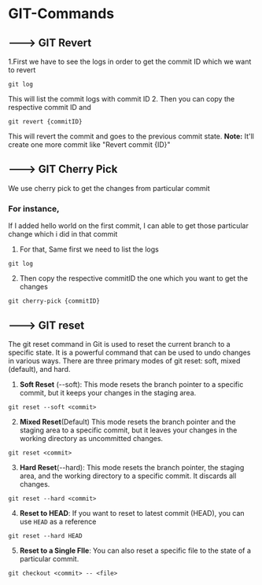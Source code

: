 # GIT-Commands
## ---> GIT Revert
1.First we have to see the logs in order to get the commit ID which we want to revert
```
git log
```
This will list the commit logs with commit ID
2. Then you can copy the respective commit ID and
```
git revert {commitID}
```
This will revert the commit and goes to the previous commit state.
**Note:** It'll create one more commit like "Revert commit {ID}"

## ---> GIT Cherry Pick
We use cherry pick to get the changes from particular commit
### For instance,
If I added hello world on the first commit, I can able to get those particular change which i did in that commit
1. For that, Same first we need to list the logs
```
git log
```
2. Then copy the respective commitID the one which you want to get the changes
```
git cherry-pick {commitID}
``` 
## ---> GIT reset

The git reset command in Git is used to reset the current branch to a specific state. It is a powerful command that can be used to undo changes in various ways. There are three primary modes of git reset: soft, mixed (default), and hard.
1. **Soft Reset** (--soft):
  This mode resets the branch pointer to a specific commit, but it keeps your changes in the staging area.
```
git reset --soft <commit>
```
2. **Mixed Reset**(Default)
   This mode resets the branch pointer and the staging area to a specific commit, but it leaves your changes in the working directory as uncommitted changes.
```
git reset <commit>
```
3. **Hard Reset**(--hard):
   This mode resets the branch pointer, the staging area, and the working directory to a specific commit. It discards all changes.
```
git reset --hard <commit>
```
4. **Reset to HEAD**:
   If you want to reset to latest commit (HEAD), you can use `HEAD` as a reference
```
git reset --hard HEAD
```
5. **Reset to a Single FIle**:
   You can also reset a specific file to the state of a particular commit.
```
git checkout <commit> -- <file>
```
